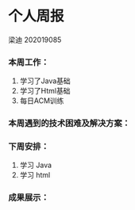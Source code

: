 # 个人周报

梁迪 202019085

### 本周工作：
1. 学习了Java基础
2. 学习了Html基础
3. 每日ACM训练

### 本周遇到的技术困难及解决方案：
### 下周安排：
1. 学习 Java
2. 学习 html
### 成果展示：
